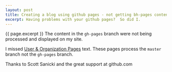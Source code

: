 ```yaml
---
layout: post
title: Creating a blog using github pages - not getting bh-pages content displayed
excerpt: Having problems with your github pages?  So did I.
---
```

{{ page.excerpt }}
The content in the `gh-pages` branch were not being processed and displayed on my site.

I missed [User & Organization Pages](https://help.github.com/articles/user-organization-and-project-pages/)
text.  These pages process the `master` branch not the `gh-pages` branch.

Thanks to Scott Sanicki and the great support at github.com
